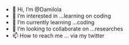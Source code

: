 - 👋 Hi, I’m @Damilola
- 👀 I’m interested in ...learning on coding
- 🌱 I’m currently learning ...coding
- 💞️ I’m looking to collaborate on ...researches
- 📫 How to reach me ... via my twitter 

<!---
Damilola1995/Damilola1995 is a ✨ special ✨ repository because its `README.md` (this file) appears on your GitHub profile.
You can click the Preview link to take a look at your changes.
--->
